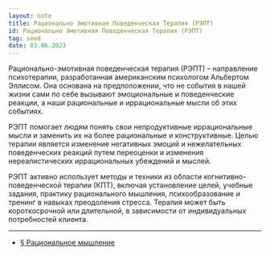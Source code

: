 ```yaml
---
layout: note
title: Рационально Эмотивная Поведенческая Терапия (РЭПТ)
id: Рационально Эмотивная Поведенческая Терапия (РЭПТ)
tag: seed
date: 03.06.2023
---
```

Рационально-эмотивная поведенческая терапия (РЭПТ) – направление психотерапии, разработанная американским психологом Альбертом Эллисом. Она основана на предположении, что не события в нашей жизни сами по себе вызывают эмоциональные и поведенческие реакции, а наши рациональные и иррациональные мысли об этих событиях.

РЭПТ помогает людям понять свои непродуктивные иррациональные мысли и заменить их на более рациональные и конструктивные. Целью терапии является изменение негативных эмоций и нежелательных поведенческих реакций путем переоценки и изменения нереалистических иррациональных убеждений и мыслей.

РЭПТ активно использует методы и техники из области когнитивно-поведенческой терапии (КПТ), включая установление целей, учебные задания, практику рационального мышления, психообразование и тренинг в навыках преодоления стресса. Терапия может быть короткосрочной или длительной, в зависимости от индивидуальных потребностей клиента.




---
- [§ Рациональное мышление](§%20Рациональное%20мышление.md)




